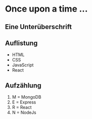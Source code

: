 # Once upon a time ...

## Eine Unterüberschrift

<!-- md: Markdown Einführung -->
<!-- Markdown ist Text mit Syntax -->

## Auflistung

* HTML
* CSS
* JavaScript
* React

## Aufzählung

1. M = MongoDB
2. E = Express
3. R = React
4. N = NodeJs
